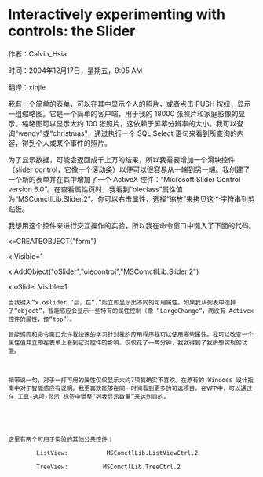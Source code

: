 # Interactively experimenting with controls: the Slider
作者：Calvin_Hsia

时间：2004年12月17日，星期五，9:05 AM

翻译：xinjie 
 
我有一个简单的表单，可以在其中显示个人的照片，或者点击 PUSH 按纽，显示一组缩略图。它是一个简单的客户端，用于我的 18000 张照片和家庭影像的显示。缩略图可以显示大约 100 张照片，这依赖于屏幕分辨率的大小。我可以查询“wendy”或“christmas”，通过执行一个 SQL Select 语句来看到所查询的内容，得到个人或某个事件的照片。

为了显示数据，可能会返回成千上万的结果，所以我需要增加一个滑块控件（slider control，它像一个滚动条）以便可以很容易从一端到另一端。我创建了一个新的表单并在其中增加了一个 ActiveX 控件：“Microsoft Slider Control version 6.0”。在查看属性页时，我看到“oleclass”属性值为“MSComctlLib.Slider.2”。你可以右击属性，选择“缩放”来拷贝这个字符串到剪贴板。

我想用这个控件来进行交互操作的实验，所以我在命令窗口中键入了下面的代码。

 

x=CREATEOBJECT("form")

x.Visible=1

x.AddObject("oSlider","olecontrol","MSComctlLib.Slider.2")

x.oSlider.Visible=1

 

    当我键入“x.oslider.”后，在“.”后立即显示出不同的可用属性。如果我从列表中选择了“object”，智能感应会显示一些特有的属性控制（像 “LargeChange”，而没有 Activex 控件的属性，像“top”）。

    智能感应和命令窗口允许我快速的学习针对我的应用程序我可以使用哪些属性。我可以改变一个属性值并立即在表单上看到它对控件的影响。仅仅花了一两分钟，我就得到了我所想实现的功能。

 

    捎带说一句，对于一打可用的属性仅仅显示大约7项我确实不喜欢。在原有的 Windoes 设计指南中对于智能感应有说明。我更喜欢能够在同一时间看到更多的可选项目。在VFP中，可以通过在 工具-选项-显示 标签中调整“列表显示数量”来达到目的。

 

 

    这里有两个可用于实验的其他公共控件：

            ListView:           MSComctlLib.ListViewCtrl.2

            TreeView:          MSComctlLib.TreeCtrl.2
